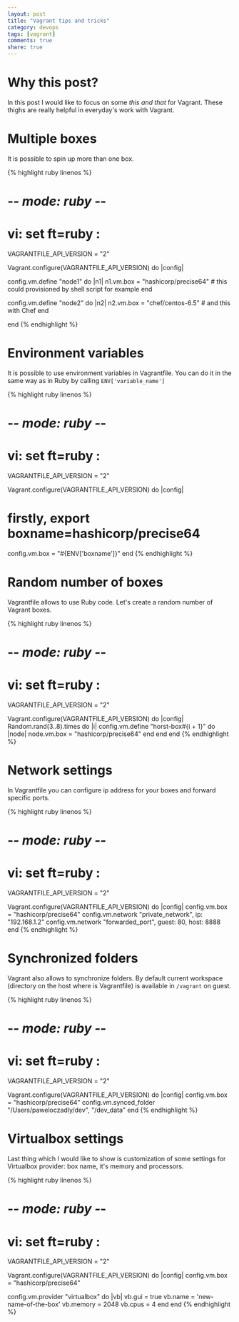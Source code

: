 ```yaml
---
layout: post
title: "Vagrant tips and tricks"
category: devops
tags: [vagrant]
comments: true
share: true
---
```


# Why this post?

In this post I would like to focus on some *this and that* for Vagrant. These thighs are really helpful in everyday's work with Vagrant.

# Multiple boxes

It is possible to spin up more than one box.

{% highlight ruby linenos %}
# -*- mode: ruby -*-
# vi: set ft=ruby :

VAGRANTFILE_API_VERSION = "2"

Vagrant.configure(VAGRANTFILE_API_VERSION) do |config|

  config.vm.define "node1" do |n1|
    n1.vm.box = "hashicorp/precise64"
    # this could provisioned by shell script for example
  end

  config.vm.define "node2" do |n2|
    n2.vm.box = "chef/centos-6.5"
    # and this with Chef
  end

end
{% endhighlight %}

# Environment variables

It is possible to use environment variables in Vagrantfile. You can do it in the same way as in Ruby by calling ```ENV['variable_name']```

{% highlight ruby linenos %}
# -*- mode: ruby -*-
# vi: set ft=ruby :

VAGRANTFILE_API_VERSION = "2"

Vagrant.configure(VAGRANTFILE_API_VERSION) do |config|
  # firstly, export boxname=hashicorp/precise64
  config.vm.box = "#{ENV['boxname']}"
end
{% endhighlight %}

# Random number of boxes

Vagrantfile allows to use Ruby code. Let's create a random number of Vagrant boxes.

{% highlight ruby linenos %}
# -*- mode: ruby -*-
# vi: set ft=ruby :

VAGRANTFILE_API_VERSION = "2"

Vagrant.configure(VAGRANTFILE_API_VERSION) do |config|
  Random.rand(3..8).times do |i|
    config.vm.define "horst-box#{i + 1}" do |node|
      node.vm.box = "hashicorp/precise64"
    end
  end
end
{% endhighlight %}

# Network settings

In Vagrantfile you can configure ip address for your boxes and forward specific ports.

{% highlight ruby linenos %}
# -*- mode: ruby -*-
# vi: set ft=ruby :

VAGRANTFILE_API_VERSION = "2"

Vagrant.configure(VAGRANTFILE_API_VERSION) do |config|
  config.vm.box = "hashicorp/precise64"
  config.vm.network "private_network", ip: "192.168.1.2"
  config.vm.network "forwarded_port", guest: 80, host: 8888
end
{% endhighlight %}

# Synchronized folders

Vagrant also allows to synchronize folders. By default current workspace (directory on the host where is Vagrantfile) is available in ```/vagrant``` on guest.

{% highlight ruby linenos %}
# -*- mode: ruby -*-
# vi: set ft=ruby :

VAGRANTFILE_API_VERSION = "2"

Vagrant.configure(VAGRANTFILE_API_VERSION) do |config|
  config.vm.box = "hashicorp/precise64"
  config.vm.synced_folder "/Users/paweloczadly/dev", "/dev_data"
end
{% endhighlight %}

# Virtualbox settings

Last thing which I would like to show is customization of some settings for Virtualbox provider: box name, it's memory and processors.

{% highlight ruby linenos %}
# -*- mode: ruby -*-
# vi: set ft=ruby :

VAGRANTFILE_API_VERSION = "2"

Vagrant.configure(VAGRANTFILE_API_VERSION) do |config|
  config.vm.box = "hashicorp/precise64"

  config.vm.provider "virtualbox" do |vb|
    vb.gui = true
    vb.name = 'new-name-of-the-box'
    vb.memory = 2048
    vb.cpus = 4
  end
end
{% endhighlight %}
